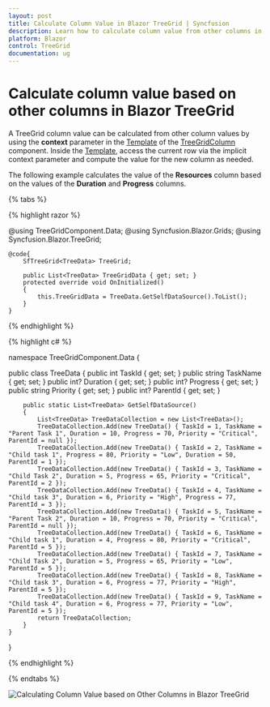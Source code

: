 ```yaml
---
layout: post
title: Calculate Column Value in Blazor TreeGrid | Syncfusion
description: Learn how to calculate column value from other columns in the Syncfusion Blazor TreeGrid using column templates and the row context.
platform: Blazor
control: TreeGrid
documentation: ug
---
```


# Calculate column value based on other columns in Blazor TreeGrid

A TreeGrid column value can be calculated from other column values by using the **context** parameter in the [Template](https://help.syncfusion.com/cr/blazor/Syncfusion.Blazor.TreeGrid.TreeGridColumn.html#Syncfusion_Blazor_TreeGrid_TreeGridColumn_Template) of the [TreeGridColumn](https://help.syncfusion.com/cr/blazor/Syncfusion.Blazor.TreeGrid.TreeGridColumn.html) component. Inside the [Template](https://help.syncfusion.com/cr/blazor/Syncfusion.Blazor.TreeGrid.TreeGridColumn.html#Syncfusion_Blazor_TreeGrid_TreeGridColumn_Template), access the current row via the implicit context parameter and compute the value for the new column as needed.

The following example calculates the value of the **Resources** column based on the values of the **Duration** and **Progress** columns.

{% tabs %}

{% highlight razor %}

@using TreeGridComponent.Data;
@using  Syncfusion.Blazor.Grids;
@using  Syncfusion.Blazor.TreeGrid;

<SfTreeGrid DataSource="@TreeGridData" IdMapping="TaskId" ParentIdMapping="ParentId" AllowPaging="true" TreeColumnIndex="1" AllowSorting="true">
        <TreeGridColumns>
            <TreeGridColumn Field="TaskId" HeaderText="Task ID" Width="70" TextAlign="TextAlign.Right"></TreeGridColumn>
            <TreeGridColumn Field="TaskName" HeaderText="Task Name" Width="85"></TreeGridColumn>
            <TreeGridColumn Field="Priority" HeaderText="Priority" Width="60"></TreeGridColumn>
            <TreeGridColumn Field="Duration" HeaderText="Duration" Width="60" Format="C2" TextAlign="TextAlign.Right"></TreeGridColumn>
            <TreeGridColumn Field="Progress" HeaderText="Progress" Width="60" Format="C2" TextAlign="TextAlign.Right"></TreeGridColumn>
            <TreeGridColumn Field="Resources" HeaderText="Resources" Width="70" Format="C2" TextAlign="TextAlign.Right">
                <Template>
                    @{
                        var value = (context as TreeData);
                        var finalValue = value.Duration + value.Progress;
                        <p>$@finalValue</p>
                    }
                </Template>
            </TreeGridColumn>
        </TreeGridColumns>
    </SfTreeGrid>

    @code{
        SfTreeGrid<TreeData> TreeGrid;

        public List<TreeData> TreeGridData { get; set; }
        protected override void OnInitialized()
        {
            this.TreeGridData = TreeData.GetSelfDataSource().ToList();
        }
    }

{% endhighlight %}

{% highlight c# %}

namespace TreeGridComponent.Data {

public class TreeData
    {
        public int TaskId { get; set; }
        public string TaskName { get; set; }
        public int? Duration { get; set; }
        public int? Progress { get; set; }
        public string Priority { get; set; }
        public int? ParentId { get; set; }

        public static List<TreeData> GetSelfDataSource()
        {
            List<TreeData> TreeDataCollection = new List<TreeData>();
            TreeDataCollection.Add(new TreeData() { TaskId = 1, TaskName = "Parent Task 1", Duration = 10, Progress = 70, Priority = "Critical", ParentId = null });
            TreeDataCollection.Add(new TreeData() { TaskId = 2, TaskName = "Child task 1", Progress = 80, Priority = "Low", Duration = 50, ParentId = 1 });
            TreeDataCollection.Add(new TreeData() { TaskId = 3, TaskName = "Child Task 2", Duration = 5, Progress = 65, Priority = "Critical", ParentId = 2 });
            TreeDataCollection.Add(new TreeData() { TaskId = 4, TaskName = "Child task 3", Duration = 6, Priority = "High", Progress = 77, ParentId = 3 });
            TreeDataCollection.Add(new TreeData() { TaskId = 5, TaskName = "Parent Task 2", Duration = 10, Progress = 70, Priority = "Critical", ParentId = null });
            TreeDataCollection.Add(new TreeData() { TaskId = 6, TaskName = "Child task 1", Duration = 4, Progress = 80, Priority = "Critical", ParentId = 5 });
            TreeDataCollection.Add(new TreeData() { TaskId = 7, TaskName = "Child Task 2", Duration = 5, Progress = 65, Priority = "Low", ParentId = 5 });
            TreeDataCollection.Add(new TreeData() { TaskId = 8, TaskName = "Child task 3", Duration = 6, Progress = 77, Priority = "High", ParentId = 5 });
            TreeDataCollection.Add(new TreeData() { TaskId = 9, TaskName = "Child task 4", Duration = 6, Progress = 77, Priority = "Low", ParentId = 5 });
            return TreeDataCollection;
        }
    }
}

{% endhighlight %}

{% endtabs %}

![Calculating Column Value based on Other Columns in Blazor TreeGrid](../images/blazor-treegrid-calculate-columns-value.png)